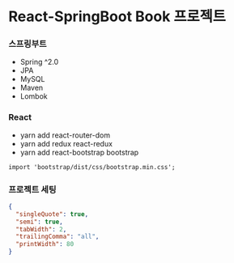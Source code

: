 # React-SpringBoot Book 프로젝트

### 스프링부트

- Spring ^2.0
- JPA
- MySQL
- Maven
- Lombok

### React

- yarn add react-router-dom
- yarn add redux react-redux
- yarn add react-bootstrap bootstrap

```txt
import 'bootstrap/dist/css/bootstrap.min.css';
```

### 프로젝트 세팅

```json
{
  "singleQuote": true,
  "semi": true,
  "tabWidth": 2,
  "trailingComma": "all",
  "printWidth": 80
}
```
